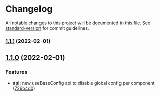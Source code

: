 # Changelog

All notable changes to this project will be documented in this file. See [standard-version](https://github.com/conventional-changelog/standard-version) for commit guidelines.

### [1.1.1](https://github.com/wai-lin/forma-js/compare/v1.0.5...v1.1.1) (2022-02-01)

## [1.1.0](https://github.com/wai-lin/forma-js/compare/v1.0.3...v1.1.0) (2022-02-01)

### Features

- **api:** new useBaseConfig api to disable global config per component ([726b4d0](https://github.com/wai-lin/forma-js/commit/726b4d0a44d9d7d08aaa34df9d0e3c71ea8e9acc))
